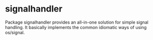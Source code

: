 signalhandler
=============

Package signalhandler provides an all-in-one solution for simple
signal handling. It basically implements the common idiomatic ways of
using os/signal.

